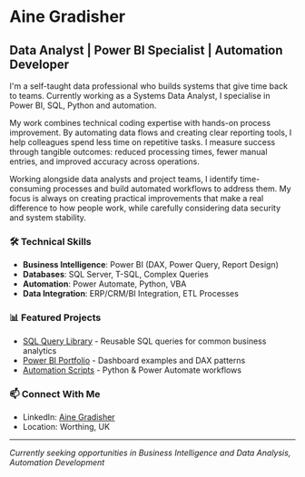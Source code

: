 # Aine Gradisher

## Data Analyst | Power BI Specialist | Automation Developer

I'm a self-taught data professional who builds systems that give time back to teams. Currently working as a Systems Data Analyst, I specialise in Power BI, SQL, Python and automation.

My work combines technical coding expertise with hands-on process improvement. By automating data flows and creating clear reporting tools, I help colleagues spend less time on repetitive tasks. I measure success through tangible outcomes: reduced processing times, fewer manual entries, and improved accuracy across operations.

Working alongside data analysts and project teams, I identify time-consuming processes and build automated workflows to address them. My focus is always on creating practical improvements that make a real difference to how people work, while carefully considering data security and system stability.

### 🛠️ Technical Skills
- **Business Intelligence**: Power BI (DAX, Power Query, Report Design)
- **Databases**: SQL Server, T-SQL, Complex Queries
- **Automation**: Power Automate, Python, VBA
- **Data Integration**: ERP/CRM/BI Integration, ETL Processes

### 📊 Featured Projects
- [SQL Query Library](https://github.com/ainegradisher-dotcom/sql-query-portfolio) - Reusable SQL queries for common business analytics
- [Power BI Portfolio](https://app.powerbi.com/view?r=eyJrIjoiYmI0NWMyN2MtYzdjOS00NzUwLTllYmQtYjVkODljOGM5YjA4IiwidCI6IjY1MDljZTlkLTMzMzctNDFlZS1iYzlmLWQzNWNhZDQ5NGQ4OCJ9) - Dashboard examples and DAX patterns
- [Automation Scripts]([#](https://github.com/ainegradisher-dotcom/automation/)) - Python & Power Automate workflows

### 📫 Connect With Me
- LinkedIn: [Aine Gradisher](https://www.linkedin.com/in/aine-gradisher-28519b196/)
- Location: Worthing, UK

---
*Currently seeking opportunities in Business Intelligence and Data Analysis, Automation Development*
```
